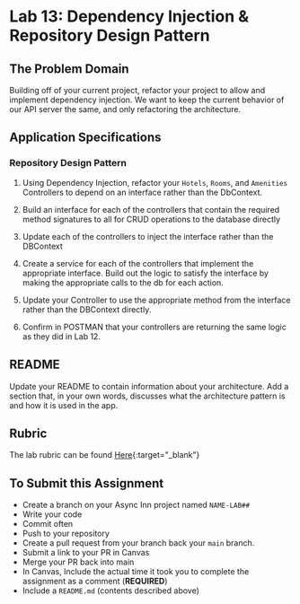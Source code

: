 # Lab 13: Dependency Injection & Repository Design Pattern

## The Problem Domain

Building off of your current project, refactor your project to allow and implement dependency injection. We want to keep the current behavior of our API server the same, and only refactoring the architecture.

## Application Specifications

### Repository Design Pattern

1. Using Dependency Injection, refactor your `Hotels`, `Rooms`, and `Amenities` Controllers to depend on an interface rather than the DbContext.

1. Build an interface for each of the controllers that contain the required method signatures to all for CRUD operations to the database directly

1. Update each of the controllers to inject the interface rather than the DBContext

1. Create a service for each of the controllers that implement the appropriate interface. Build out the logic to satisfy the interface by making the appropriate calls to the db for each action.

1. Update your Controller to use the appropriate method from the interface rather than the DBContext directly.

1. Confirm in POSTMAN that your controllers are returning the same logic as they did in Lab 12.

## README

Update your README to contain information about your architecture. Add a section that, in your own words, discusses what the architecture pattern is and how it is used in the app.

## Rubric

The lab rubric can be found [Here](../../resources/rubric){:target="_blank"}

## To Submit this Assignment

- Create a branch on your Async Inn project named `NAME-LAB##`
- Write your code
- Commit often
- Push to your repository
- Create a pull request from your branch back your `main` branch.
- Submit a link to your PR in Canvas
- Merge your PR back into main
- In Canvas, Include the actual time it took you to complete the assignment as a comment (**REQUIRED**)
- Include a `README.md` (contents described above)
